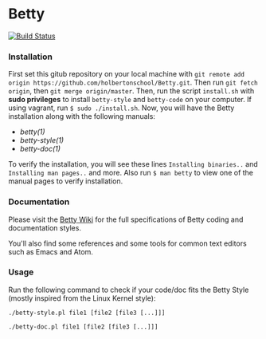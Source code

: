 # Betty

[![Build Status](https://travis-ci.org/holbertonschool/Betty.svg?branch=master)](https://travis-ci.org/holbertonschool/Betty)

### Installation

First set this gitub repository on your local machine with `git remote add origin https://github.com/holbertonschool/Betty.git`.  Then run `git fetch origin`, then `git merge origin/master`.  Then, run the script `install.sh` with **sudo privileges** to install `betty-style` and `betty-code` on your computer.  If using vagrant, run `$ sudo ./install.sh`.  Now, you will have the Betty installation along with the  following manuals:

 * _betty(1)_
 * _betty-style(1)_
 * _betty-doc(1)_

To verify the installation, you will see these lines `Installing binaries..` and `Installing man pages..` and more.  Also run `$ man betty` to view one of the manual pages to verify installation.

### Documentation

Please visit the [Betty Wiki](https://github.com/holbertonschool/Betty/wiki) for the full specifications of Betty coding and documentation styles.

You'll also find some references and some tools for common text editors such as Emacs and Atom.

### Usage

Run the following command to check if your code/doc fits the Betty Style (mostly inspired from the Linux Kernel style):

```ShellSession
./betty-style.pl file1 [file2 [file3 [...]]]
```

```ShellSession
./betty-doc.pl file1 [file2 [file3 [...]]]
```

